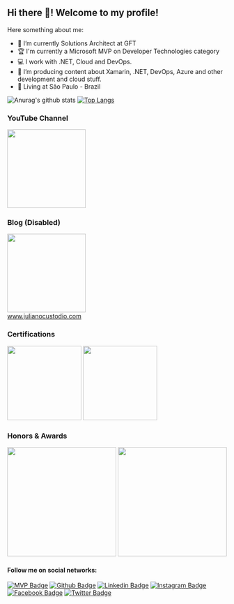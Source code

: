 ## Hi there 👋! Welcome to my profile!

Here something about me:

- 🔭 I’m currently Solutions Architect at GFT
- 🏆 I'm currently a Microsoft MVP on Developer Technologies category
- 💻 I work with .NET, Cloud and DevOps.
- 🚀 I’m producing content about Xamarin, .NET, DevOps, Azure and other development and cloud stuff.     
- 📌 Living at São Paulo - Brazil

![Anurag's github stats](https://github-readme-stats.vercel.app/api?username=juucustodio&theme=white&count_private=true&show_icons=true&title_color=3f9a98&icon_color=ED7439&line_height=20)
[![Top Langs](https://github-readme-stats.vercel.app/api/top-langs/?username=juucustodio&theme=white&layout=compact&show_icons=true&title_color=3f9a98&&icon_color=ED7439)](https://github.com/anuraghazra/github-readme-stats)

### YouTube Channel
  <a href="http://youtube.com/sobrinhodeti" target="_blank"><image width="180px" src="https://julianocustodiosite.files.wordpress.com/2021/05/logo01-8.png"/></a>
 <br/>

 ### Blog (Disabled)
  <a href="http://julianocustodio.com" target="_blank"><image width="180px" src="https://julianocustodiosite.files.wordpress.com/2017/02/cropped-logojuliano.png?w=200&h=200&crop=1"/></a>
 <br/><a href="http://julianocustodio.com">www.julianocustodio.com</a>

 ### Certifications

<image width="170px" src="https://julianocustodiosite.files.wordpress.com/2020/07/azure-fundamentals-600x600-1.png"/> <image width="170px" src="https://julianocustodiosite.files.wordpress.com/2020/07/xamarin.png"/>

 
  ### Honors & Awards
<image width="250px" src="https://mvp.microsoft.com/Content/Images/mvp-banner.png"/> <image width="250px" src="https://julianocustodiosite.files.wordpress.com/2017/06/planet.png"/>


#### Follow me on social networks:
[![MVP Badge](https://img.shields.io/badge/-Microsoft-blue?style=flat-square&logo=Microsoft&logoColor=white&link=https://mvp.microsoft.com/en-us/PublicProfile/5003228)](https://mvp.microsoft.com/en-us/PublicProfile/5003228)
[![Github Badge](https://img.shields.io/badge/-Github-blue?style=flat-square&logo=Github&logoColor=white&link=https://github.com/juucustodio)](https://github.com/juucustodio)
[![Linkedin Badge](https://img.shields.io/badge/-LinkedIn-blue?style=flat-square&logo=Linkedin&logoColor=white&link=https://www.linkedin.com/in/julianocustodio/)](https://www.linkedin.com/in/julianocustodio/)
[![Instagram Badge](https://img.shields.io/badge/-Instagram-blue?style=flat-square&labelColor=blue&logo=instagram&logoColor=white&link=https://www.instagram.com/JuuCustodio/)](https://www.instagram.com/juucustodio/)
[![Facebook Badge](https://img.shields.io/badge/-Facebook-blue?style=flat-square&labelColor=blue&logo=facebook&logoColor=white&link=https://www.facebook.com/JuuCustodio/)](https://www.facebook.com/JuuCustodio/)
[![Twitter Badge](https://img.shields.io/badge/-Twitter-blue?style=flat-square&labelColor=blue&logo=twitter&logoColor=white&link=https://twitter.com/JuuCustodio)](https://twitter.com/JuuCustodio)
